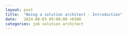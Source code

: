 ```yaml
---
layout: post
title:  "Being a solution architect - Introduction"
date:   2024-08-03 09:00:00 +0100
categories: job solution architect
---
```


